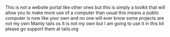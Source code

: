 This is not a website portal like other ones but this is simply a toolkit that will allow you to make more use of a computer than usual this means a public computer is now like your own and no one will ever know some projects are not my own Mainly tails os It is not my own but I am going to use it in this kit please go support them at tails.org
